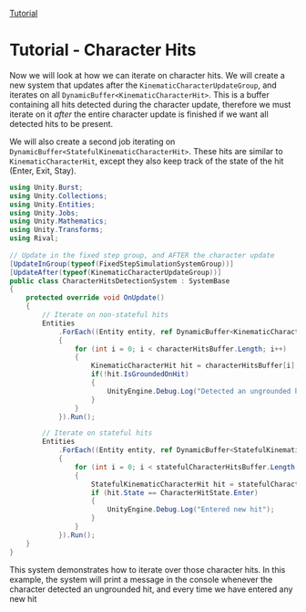 
[Tutorial](../tutorial)

# Tutorial - Character Hits

Now we will look at how we can iterate on character hits. We will create a new system that updates after the `KinematicCharacterUpdateGroup`, and iterates on all `DynamicBuffer<KinematicCharacterHit>`. This is a buffer containing all hits detected during the character update, therefore we must iterate on it *after* the entire character update is finished if we want all detected hits to be present.

We will also create a second job iterating on `DynamicBuffer<StatefulKinematicCharacterHit>`. These hits are similar to `KinematicCharacterHit`, except they also keep track of the state of the hit (Enter, Exit, Stay).

```cs
using Unity.Burst;
using Unity.Collections;
using Unity.Entities;
using Unity.Jobs;
using Unity.Mathematics;
using Unity.Transforms;
using Rival;
 
// Update in the fixed step group, and AFTER the character update
[UpdateInGroup(typeof(FixedStepSimulationSystemGroup))]
[UpdateAfter(typeof(KinematicCharacterUpdateGroup))]
public class CharacterHitsDetectionSystem : SystemBase
{
    protected override void OnUpdate()
    {
        // Iterate on non-stateful hits
        Entities
            .ForEach((Entity entity, ref DynamicBuffer<KinematicCharacterHit> characterHitsBuffer) => 
            {
                for (int i = 0; i < characterHitsBuffer.Length; i++)
                {
                    KinematicCharacterHit hit = characterHitsBuffer[i];
                    if(!hit.IsGroundedOnHit)
                    {
                        UnityEngine.Debug.Log("Detected an ungrounded hit");
                    }
                }
            }).Run();

        // Iterate on stateful hits
        Entities
            .ForEach((Entity entity, ref DynamicBuffer<StatefulKinematicCharacterHit> statefulCharacterHitsBuffer) =>
            {
                for (int i = 0; i < statefulCharacterHitsBuffer.Length; i++)
                {
                    StatefulKinematicCharacterHit hit = statefulCharacterHitsBuffer[i];
                    if (hit.State == CharacterHitState.Enter)
                    {
                        UnityEngine.Debug.Log("Entered new hit");
                    }
                }
            }).Run();
    }
}
```

This system demonstrates how to iterate over those character hits. In this example, the system will print a message in the console whenever the character detected an ungrounded hit, and every time we have entered any new hit